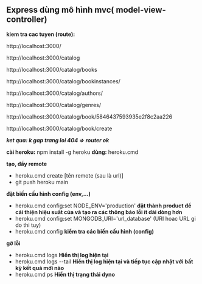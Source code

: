 ## Express dùng mô hình mvc( model-view-controller)

**kiem tra cac tuyen (route):**

http://localhost:3000/

http://localhost:3000/catalog

http://localhost:3000/catalog/books

http://localhost:3000/catalog/bookinstances/

http://localhost:3000/catalog/authors/

http://localhost:3000/catalog/genres/

http://localhost:3000/catalog/book/5846437593935e2f8c2aa226

http://localhost:3000/catalog/book/create

***ket qua: k gap trang loi 404 => router ok***

**cài heroku:** npm install -g heroku
**dùng:** heroku.cmd

**tạo, đẩy remote**
* heroku.cmd create [tên remote (sau là url)]
* git push heroku main

**đặt biến cấu hình config (env,...)**
* heroku.cmd config:set NODE_ENV='production' **đặt thành product để cải thiện hiệu suất của và tạo ra các thông báo lỗi ít dài dòng hơn**
* heroku.cmd config:set MONGODB_URI='url_database' (URI hoac URL gi do thi tuy)
* heroku.cmd config  **kiểm tra các biến cấu hình (config)**

**gỡ lỗi**
* heroku.cmd logs    **Hiển thị log hiện tại**
* heroku.cmd logs --tail  **Hiển thị log hiện tại và tiếp tục cập nhật với bất kỳ kết quả mới nào**
* heroku.cmd ps   **Hiển thị trạng thái dyno**